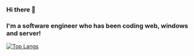 ### Hi there 👋
### I'm a software engineer who has been coding web, windows and server!

[![Top Langs](https://github-readme-stats.vercel.app/api/top-langs/?username=GyuCheol)](https://github.com/anuraghazra/github-readme-stats)

<!--
**GyuCheol/GyuCheol** is a ✨ _special_ ✨ repository because its `README.md` (this file) appears on your GitHub profile.

Here are some ideas to get you started:

- 🔭 I’m currently working on ...
- 🌱 I’m currently learning ...
- 👯 I’m looking to collaborate on ...
- 🤔 I’m looking for help with ...
- 💬 Ask me about ...
- 📫 How to reach me: ...
- 😄 Pronouns: ...
- ⚡ Fun fact: ...
-->
